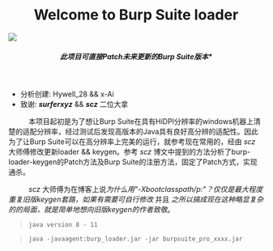 <h1 align="center">Welcome to Burp Suite loader</h1>
<p>
  <img src="https://img.shields.io/badge/release-v0.1-brightgreen" />
</p>

<h5 align="center">此项目可直接Patch未来更新的Burp Suite版本*
</h5>
<br>

+ 分析创建: Hywell_28 && x-Ai
+ 致谢: ***surferxyz*** && ***scz*** 二位大拿

 &ensp; &ensp; &ensp; &ensp;本项目起初是为了想让Burp Suite在具有HiDPI分辨率的windows机器上清楚的适配分辨率，经过测试后发现高版本的Java具有良好高分辨的适配性。因此为了让Burp Suite可以在高分辨率上完美的运行，就参考现在常用的，经由 *scz* 大师傅修改更新loader && keygen。参考 *scz* 博文中提到的方法分析了burp-loader-keygen的Patch方法及Burp Suite的注册方法，固定了Patch方式，实现通杀。

 &ensp; &ensp; &ensp; &ensp;*scz* 大师傅为在博客上说*为什么用"-Xbootclasspath/p:"？仅仅是最大程度重复旧版keygen套路，如果有需要可自行修改*  并且 *之所以搞成现在这种略显复杂的的局面，就是简单地想向旧版keygen的作者致敬*。
<br>
> `java version 8 - 11`

> `java -javaagent:burp_loader.jar -jar burpsuite_pro_xxxx.jar`

